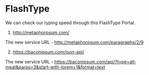 # FlashType

We can check our typing speed through this FlashType Portal.

1. http://metaphorpsum.com/

The new service URL - http://metaphorpsum.com/paragraphs/2/9

2. https://baconipsum.com/json-api/​

The new service URL - https://baconipsum.com/api/?type=all-meat&paras=3&start-with-lorem=1&format=text
